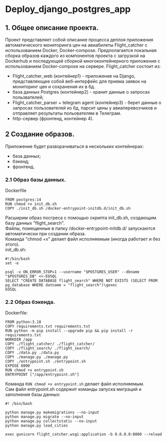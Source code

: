 # Deploy_django_postgres_app
## 1. Общее описание проекта.
Проект представляет собой описание процесса деплоя приложения автоматического мониторинга цен на авиабилеты Flight_catcher с использованием Docker, Docker-compose. Предполагается локальная сборка образов каждого из компонентов проекта с загрузкой на Dockerhub и последующей сборкой многоконтейнерного приложения с использованием Docker-compose на сервере. 
Flight_catcher состоит из:
- Flight_catcher_web (контейнер1) - приложение на Django, представляющее собой веб-интерфейс для приема заявок на мониторинг цен и сохранения их в бд.
- база данных Postgres (контейнер2) - хранит данные о запросах пользвателей;
- Flight_catcher_parser + telegram agent (контейнер3) - берет данные о запросах пользователей из бд, парсит цены у авиаперевозчиков и отправляет результаты польователям в Телеграм.
- http-сервер (фронтенд, контейнер 4).
## 2 Создание образов.
Приложение будет разворачиваться в нескольких контейнерах:
* база данных;
* бэкенд;
* фронтенд.
### 2.1 Образ базы данных.

Dockerfile
```
FROM postgres:14
RUN chmod +x init_db.sh
COPY ./init_db.sh /docker-entrypoint-initdb.d/init_db.sh
```
Расширим образ посгреса с помощью скрипта init_db.sh, создающим базу данных "flight_search".  
Файлы, помещенные в папку /docker-entrypoint-initdb.d/ запускаются автоматически при создании образа.  
Команда "chmod +x" делает файл исполняемым (иногда работает и без этого).  
init_db.sh:  
```
#!/bin/bash
set -e

psql -v ON_ERROR_STOP=1 --username "$POSTGRES_USER" --dbname "$POSTGRES_DB" <<-EOSQL
SELECT "CREATE DATABASE flight_search" WHERE NOT EXISTS (SELECT FROM pg_database WHERE datname = "flight_search")\gexec
EOSQL
```

### 2.2 Образ бэкенда.
Dockerfile:  
```
FROM python:3.10
COPY requirements.txt requirements.txt
RUN python -m pip install --upgrade pip && pip install -r requirements.txt
WORKDIR /app
COPY ./flight_catcher/ ./flight_catcher/
COPY ./flight_search/ ./flight_search/
COPY ./data.py ./data.py
COPY ./manage.py ./manage.py
COPY ./entrypoint.sh ./entrypoint.sh
EXPOSE 8000
RUN chmod +x entrypoint.sh
ENTRYPOINT ["/app/entrypoint.sh"]
```
Команда `RUN chmod +x entrypoint.sh` делает файл исполняемым.  
Сам файл entrypoint.sh содержит команды запуска миграций и заполнения базы данных:  
```
#! /bin/bash

python manage.py makemigrations --no-input
python manage.py migrate --no-input
python manage.py collectstatic --no-input
python manage.py load_cities

exec gunicorn flight_catcher.wsgi:application -b 0.0.0.0:8000 --reload
```


